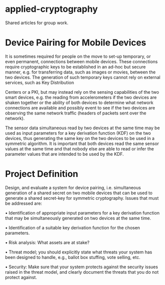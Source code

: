# applied-cryptography
Shared articles for group work.

# Device Pairing for Mobile Devices

It is sometimes required for people on the move to set-up
temporary, or even permanent, connections between
mobile devices. These connections require cryptographic
keys to be established in an ad-hoc but secure manner, e.g.
for transferring data, such as images or movies, between
the two devices. The generation of such temporary keys
cannot rely on external services, such as Key Distribution

Centers or a PKI, but may instead rely on the sensing
capabilities of the two smart devices, e.g. the reading from
accelerometers if the two devices are shaken together or
the ability of both devices to determine what network
connections are available and possibly event to see if the two devices are observing the same
network traffic (headers of packets sent over the network).

The sensor data simultaneous read by two devices at the same time may be used as input
parameters for a key derivation function (KDF) on the two devices, thus generating the same
key on the two devices to be used in a symmetric algorithm. It is important that both devices
read the same sensor values at the same time and that nobody else are able to read or infer the
parameter values that are intended to be used by the KDF.

# Project Definition

Design, and evaluate a system for device pairing, i.e. simultaneous generation of a shared
secret on two mobile devices that can be used to generate a shared secret-key for symmetric
cryptography. Issues that must be addressed are:

• Identification of appropriate input parameters for a key derivation function that may
be simultaneously generated on two devices at the same time.

• Identification of a suitable key derivation function for the chosen parameters.

• Risk analysis: What assets are at stake?

• Threat model; you should explicitly state what threats your system has been designed
to handle, e.g., ballot box stuffing, vote selling, etc.

• Security: Make sure that your system protects against the security issues raised in the threat
model, and clearly document the threats that you do not protect against.
